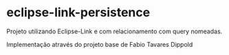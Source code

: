 eclipse-link-persistence
========================

Projeto utilizando Eclipse-Link e com relacionamento com query nomeadas.

Implementação através do projeto base de Fabio Tavares Dippold
